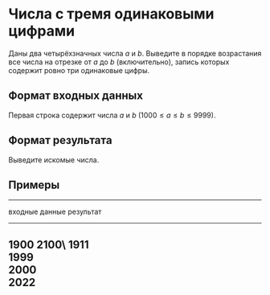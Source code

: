 # Числа с тремя одинаковыми цифрами

Даны два четырёхзначных числа $a$ и $b$. Выведите в
порядке возрастания все числа на отрезке от $a$ до
$b$ (включительно), запись которых содержит ровно три одинаковые цифры.

## Формат входных данных

Первая строка содержит числа $a$ и $b$
($1000 \leqslant a \leqslant b \leqslant 9999$).

## Формат результата

Выведите искомые числа.

## Примеры

-----------------------------------
входные данные       результат
-------------------  --------------
1900 2100\           1911\
                     1999\
                     2000\
                     2022
-----------------------------------

